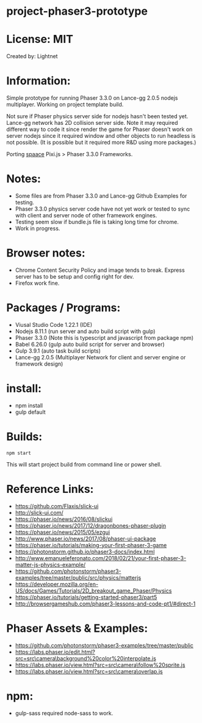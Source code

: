 


# project-phaser3-prototype

# License: MIT

Created by: Lightnet

# Information:
 Simple prototype for running Phaser 3.3.0 on Lance-gg 2.0.5 nodejs multiplayer. Working on project template build.

 Not sure if Phaser physics server side for nodejs hasn't been tested yet. Lance-gg network has 2D collision server side. Note it may required different way to code it since render the game for Phaser doesn't work on server nodejs since it required window and other objects to run headless is not possible. (It is possible but it required more R&D using more packages.)

 Porting [spaace](https://github.com/lance-gg/spaaace) Pixi.js > Phaser 3.3.0 Frameworks.

# Notes:
 * Some files are from Phaser 3.3.0 and Lance-gg Github Examples for testing.
 * Phaser 3.3.0 physics server code have not yet work or tested to sync with client and server node of other framework engines.
 * Testing seem slow if bundle.js file is taking long time for chrome.
 * Work in progress.

# Browser notes:
 * Chrome Content Security Policy and image tends to break. Express server has to be setup and config right for dev.
 * Firefox work fine.

# Packages / Programs:
 * Viusal Studio Code 1.22.1 (IDE)
 * Nodejs 8.11.1 (run server and auto build script with gulp)
 * Phaser 3.3.0 (Note this is typescript and javascript from package npm)
 * Babel 6.26.0 (gulp auto build script for server and browser)
 * Gulp 3.9.1 (auto task build scripts)
 * Lance-gg 2.0.5 (Multiplayer Network for client and server engine or framework design)

# install:
 * npm install
 * gulp default 

# Builds:

```
npm start
```
 This will start project build from command line or power shell.

 
# Reference Links:
 * https://github.com/Flaxis/slick-ui
 * http://slick-ui.com/
 * https://phaser.io/news/2016/08/slickui
 * https://phaser.io/news/2017/12/dragonbones-phaser-plugin
 * https://phaser.io/news/2015/05/ezgui
 * http://www.phaser.io/news/2017/08/phaser-ui-package
 * https://phaser.io/tutorials/making-your-first-phaser-3-game
 * https://photonstorm.github.io/phaser3-docs/index.html
 * http://www.emanueleferonato.com/2018/02/21/your-first-phaser-3-matter-js-physics-example/
 * https://github.com/photonstorm/phaser3-examples/tree/master/public/src/physics/matterjs
 * https://developer.mozilla.org/en-US/docs/Games/Tutorials/2D_breakout_game_Phaser/Physics
 * https://phaser.io/tutorials/getting-started-phaser3/part5
 * http://browsergameshub.com/phaser3-lessons-and-code-pt1/#direct-1

# Phaser Assets & Examples: 
 * https://github.com/photonstorm/phaser3-examples/tree/master/public
 * https://labs.phaser.io/edit.html?src=src\camera\background%20color%20interpolate.js
 * https://labs.phaser.io/view.html?src=src\camera\follow%20sprite.js
 * https://labs.phaser.io/view.html?src=src\camera\overlap.js

# npm:
 * gulp-sass required node-sass to work.